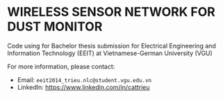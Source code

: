 # WIRELESS SENSOR NETWORK FOR DUST MONITOR
Code using for Bachelor thesis submission for Electrical Engineering and Information Technology (EEIT) at Vietnamese-German University (VGU)

For more information, please contact:
- Email: `eeit2014_trieu.nlc@student.vgu.edu.vn`
- LinkedIn: https://www.linkedin.com/in/cattrieu
